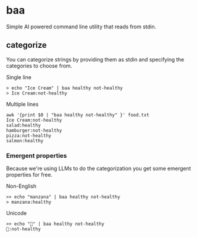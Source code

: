 # baa
Simple AI powered command line utility that reads from stdin.

## categorize
You can categorize strings by providing them as stdin and specifying the categories to choose from.

Single line
```
> echo "Ice Cream" | baa healthy not-healthy
> Ice Cream:not-healthy
```

Multiple lines
```
awk '{print $0 | "baa healthy not-healthy" }' food.txt
Ice Cream:not-healthy
salad:healthy
hamburger:not-healthy
pizza:not-healthy
salmon:healthy
```

### Emergent properties
Because we're using LLMs to do the categorization you get some emergent properties for free.

Non-English
```
>> echo "manzana" | baa healthy not-healthy
> manzana:healthy
```

Unicode
```
>> echo "🍕" | baa healthy not-healthy
🍕:not-healthy
```
